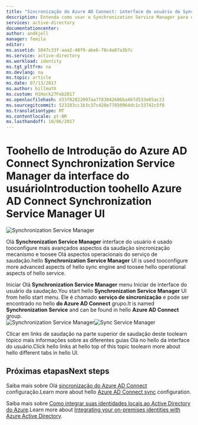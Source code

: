 ```yaml
---
title: "Sincronização do Azure AD Connect: interface do usuário do Synchronization Service Manager | Microsoft Docs"
description: Entenda como usar o Synchronization Service Manager para o Azure AD Connect.
services: active-directory
documentationcenter: 
author: andkjell
manager: femila
editor: 
ms.assetid: 5847c33f-aaa2-48f9-abe6-78c4a87a3b7c
ms.service: active-directory
ms.workload: identity
ms.tgt_pltfrm: na
ms.devlang: na
ms.topic: article
ms.date: 07/13/2017
ms.author: billmath
ms.custom: H1Hack27Feb2017
ms.openlocfilehash: d33f02822097aa7f83042606ba46fd533e85ac23
ms.sourcegitcommit: 523283cc1b3c37c428e77850964dc1c33742c5f0
ms.translationtype: MT
ms.contentlocale: pt-BR
ms.lasthandoff: 10/06/2017
---
```

# <a name="introduction-toohello-azure-ad-connect-synchronization-service-manager-ui"></a><span data-ttu-id="235c8-103">Toohello de Introdução do Azure AD Connect Synchronization Service Manager da interface do usuário</span><span class="sxs-lookup"><span data-stu-id="235c8-103">Introduction toohello Azure AD Connect Synchronization Service Manager UI</span></span>

![Synchronization Service Manager](./media/active-directory-aadconnectsync-service-manager-ui/ssmui.png)

<span data-ttu-id="235c8-105">Olá **Synchronization Service Manager** interface do usuário é usado tooconfigure mais avançados aspectos da saudação sincronização mecanismo e toosee Olá aspectos operacionais do serviço de saudação.</span><span class="sxs-lookup"><span data-stu-id="235c8-105">hello **Synchronization Service Manager** UI is used tooconfigure more advanced aspects of hello sync engine and toosee hello operational aspects of hello service.</span></span>

<span data-ttu-id="235c8-106">Iniciar Olá **Synchronization Service Manager** menu Iniciar de interface do usuário da saudação.</span><span class="sxs-lookup"><span data-stu-id="235c8-106">You start hello **Synchronization Service Manager** UI from hello start menu.</span></span> <span data-ttu-id="235c8-107">Ele é chamado **serviço de sincronização** e pode ser encontrado no hello **do Azure AD Connect** grupo.</span><span class="sxs-lookup"><span data-stu-id="235c8-107">It is named **Synchronization Service** and can be found in hello **Azure AD Connect** group.</span></span>  
<span data-ttu-id="235c8-108">![Synchronization Service Manager](./media/active-directory-aadconnectsync-service-manager-ui/startmenu.png)</span><span class="sxs-lookup"><span data-stu-id="235c8-108">![Sync Service Manager](./media/active-directory-aadconnectsync-service-manager-ui/startmenu.png)</span></span>

<span data-ttu-id="235c8-109">Clicar em links de saudação na parte superior de saudação deste toolearn tópico mais informações sobre as diferentes guias Olá no hello da interface do usuário.</span><span class="sxs-lookup"><span data-stu-id="235c8-109">Click hello links at hello top of this topic toolearn more about hello different tabs in hello UI.</span></span>

## <a name="next-steps"></a><span data-ttu-id="235c8-110">Próximas etapas</span><span class="sxs-lookup"><span data-stu-id="235c8-110">Next steps</span></span>
<span data-ttu-id="235c8-111">Saiba mais sobre Olá [sincronização do Azure AD Connect](active-directory-aadconnectsync-whatis.md) configuração.</span><span class="sxs-lookup"><span data-stu-id="235c8-111">Learn more about hello [Azure AD Connect sync](active-directory-aadconnectsync-whatis.md) configuration.</span></span>

<span data-ttu-id="235c8-112">Saiba mais sobre [Como integrar suas identidades locais ao Active Directory do Azure](active-directory-aadconnect.md).</span><span class="sxs-lookup"><span data-stu-id="235c8-112">Learn more about [Integrating your on-premises identities with Azure Active Directory](active-directory-aadconnect.md).</span></span>
